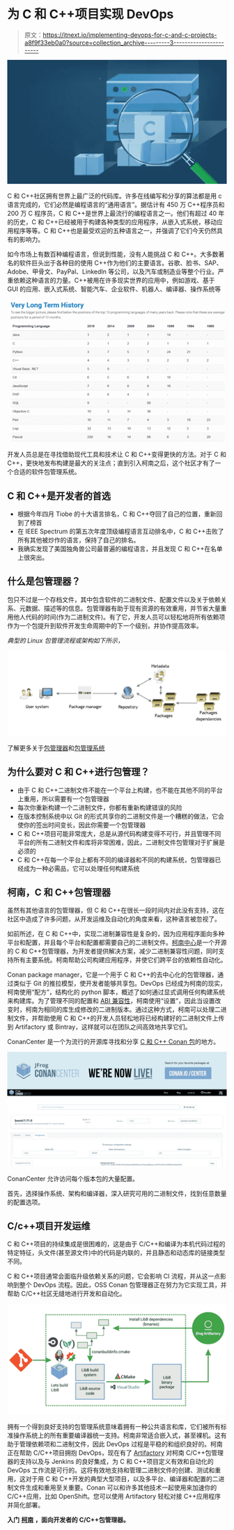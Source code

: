 # 为 C 和 C++项目实现 DevOps

> 原文：<https://itnext.io/implementing-devops-for-c-and-c-projects-a8f9f33eb0a0?source=collection_archive---------3----------------------->

![](img/87f6a7a6f8c956558968e52d7c1ae32b.png)

C 和 C++社区拥有世界上最广泛的代码库。许多在线编写和分享的算法都是用 c 语言完成的，它们必然是编程语言的“通用语言”。据估计有 450 万 C++程序员和 200 万 C 程序员，C 和 C++是世界上最流行的编程语言之一。他们有超过 40 年的历史，C 和 C++已经被用于构建各种类型的应用程序，从嵌入式系统，移动应用程序等等。C 和 C++也是最受欢迎的五种语言之一，并强调了它们今天仍然具有的影响力。

如今市场上有数百种编程语言，但说到性能，没有人能挑战 C 和 C++。大多数著名的软件巨头出于各种目的使用 C++作为他们的主要语言。谷歌、脸书、SAP、Adobe、甲骨文、PayPal、LinkedIn 等公司，以及汽车或制造业等整个行业。严重依赖这种语言的力量。C++被用在许多现实世界的应用中，例如游戏、基于 GUI 的应用、嵌入式系统、智能汽车、企业软件、机器人、编译器、操作系统等

![](img/dd58f8ddc654a75dc21aa8cbc4336a58.png)

开发人员总是在寻找借助现代工具和技术让 C 和 C++变得更快的方法。对于 C 和 C++，更快地发布构建是最大的关注点；直到引入柯南之后，这个社区才有了一个合适的软件包管理系统。

## **C 和 C++是开发者的首选**

*   根据今年四月 Tiobe 的十大语言排名，C 和 C++夺回了自己的位置，重新回到了榜首
*   在 IEEE Spectrum 的第五次年度顶级编程语言互动排名中，C 和 C++击败了所有其他被炒作的语言，保持了自己的排名。
*   我确实发现了美国独角兽公司最普遍的编程语言，并且发现 C 和 C++在名单上很突出。

## **什么是包管理器？**

包只不过是一个存档文件，其中包含软件的二进制文件、配置文件以及关于依赖关系、元数据、描述等的信息。包管理器有助于现有资源的有效重用，并节省大量重用他人代码的时间(作为二进制文件)。有了它，开发人员可以轻松地将所有依赖项作为一个包提升到软件开发生命周期中的下一个级别，并协作提高效率。

*典型的 Linux 包管理流程或架构如下所示，*

![](img/7415b88410d9df90a2686076141d4689.png)

了解更多关于[包管理器](https://en.m.wikipedia.org/wiki/Package_manager)和[包管理系统](https://en.wikipedia.org/wiki/List_of_software_package_management_systems)

## **为什么要对 C 和 C++进行包管理？**

*   由于 C 和 C++二进制文件不能在一个平台上构建，也不能在其他不同的平台上重用，所以需要有一个包管理器
*   每次你重新构建一个二进制文件，你都有重新构建错误的风险
*   在版本控制系统中以 Git 的形式共享你的二进制文件是一个糟糕的做法，它会使你的签出时间变长，因此你需要一个包管理器
*   C 和 C++项目可能非常庞大，总是从源代码构建变得不可行，并且管理不同平台的所有二进制文件和库将非常困难，因此，二进制文件包管理对于扩展是必须的
*   C 和 C++在每一个平台上都有不同的编译器和不同的构建系统，包管理器已经成为一种必需品，它可以处理任何构建系统

## 柯南，C 和 C++包管理器

虽然有其他语言的包管理器，但 C 和 C++在很长一段时间内对此没有支持，这在社区中造成了许多问题，从开发运维及自动化的角度来看，这种语言被忽视了。

如前所述，在 C 和 C++中，实现二进制兼容性是复杂的，因为应用程序面向多种平台和配置，并且每个平台和配置都需要自己的二进制文件。[柯南中心](https://conan.io/center/)是一个开源的 C 和 C++包管理器，为开发者提供解决方案，减少二进制兼容性问题，同时支持所有主要系统。柯南帮助公司构建应用程序，并使它们跨平台的依赖性自动化。

Conan package manager，它是一个用于 C 和 C++的去中心化的包管理器，通过类似于 Git 的推拉模型，使开发者能够共享包。DevOps 已经成为柯南的现实，柯南使用“配方”，结构化的 python 脚本，概述了如何通过显式调用任何构建系统来构建库。为了管理不同的配置和 [ABI 兼容性](https://stackoverflow.com/questions/2171177/what-is-an-application-binary-interface-abi)，柯南使用“设置”，因此当设置改变时，柯南为相同的库生成修改的二进制版本。通过这种方式，柯南可以处理二进制文件，并帮助使用 C 和 C++的开发人员轻松地将已经构建好的二进制文件上传到 Artifactory 或 Bintray，这样就可以在团队之间高效地共享它们。

ConanCenter 是一个为流行的开源库寻找和分享 [C 和 C++ Conan 包](https://conan.io/center/)的地方。

![](img/043e5f4294effc967582e33c1ffed12c.png)

ConanCenter 允许访问每个版本包的大量配置。

首先，选择操作系统、架构和编译器，深入研究可用的二进制文件，找到任意数量的配置选项。

## **C/c++项目开发运维**

C 和 C++项目的持续集成是很困难的，这是由于 C/C++和编译为本机代码过程的特定特征，头文件(甚至源文件)中的代码是内联的，并且静态和动态库的链接类型不同。

C 和 C++项目通常会面临升级依赖关系的问题，它会影响 CI 流程，并从这一点影响到整个 DevOps 流程。因此，OSS Conan 包管理器正在努力为它实现工具，并帮助 C/C++社区无缝地进行开发和自动化。

![](img/112b86fe9e132d3d587fce79ddea917b.png)

拥有一个得到良好支持的包管理系统意味着拥有一种公共语言和库，它们被所有标准操作系统上的所有重要编译器统一支持。柯南非常适合嵌入式，甚至裸机。这有助于管理依赖项和二进制文件，因此 DevOps 过程是平稳的和组织良好的。柯南正在帮助 C/C++项目拥抱 DevOps，现在有了 [Artifactory](https://jfrog.com/artifactory/) 对柯南 C/C++包管理器的支持以及与 Jenkins 的良好集成，为 C 和 C++项目定义有效和自动化的 DevOps 工作流是可行的。这将有效地支持和管理二进制文件的创建、测试和重用，这对于用 C 和 C++开发的典型大型项目，以及多平台、编译器和配置的二进制文件生成和重用至关重要。Conan 可以和许多其他技术一起使用来加速你的 C/C++应用，比如 OpenShift。您可以使用 Artifactory 轻松对接 C++应用程序并简化部署。

**入门** [**柯南**](https://conan.io/) **，面向开发者的 C/C++包管理器。**